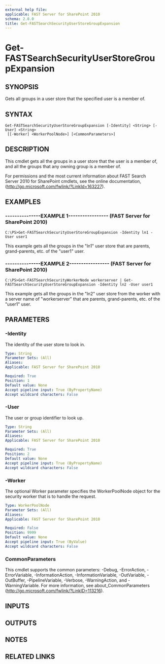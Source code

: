 ```yaml
---
external help file: 
applicable: FAST Server for SharePoint 2010
schema: 2.0.0
title: Get-FASTSearchSecurityUserStoreGroupExpansion
---
```


# Get-FASTSearchSecurityUserStoreGroupExpansion

## SYNOPSIS
Gets all groups in a user store that the specified user is a member of.

## SYNTAX

```
Get-FASTSearchSecurityUserStoreGroupExpansion [-Identity] <String> [-User] <String>
 [[-Worker] <WorkerPoolNode>] [<CommonParameters>]
```

## DESCRIPTION
This cmdlet gets all the groups in a user store that the user is a member of, and all the groups that any owning group is a member of.

For permissions and the most current information about FAST Search Server 2010 for SharePoint cmdlets, see the online documentation, (http://go.microsoft.com/fwlink/?LinkId=163227).

## EXAMPLES

### ---------------EXAMPLE 1----------------- (FAST Server for SharePoint 2010)
```
C:\PS>Get-FASTSearchSecurityUserStoreGroupExpansion -Identity ln1 -User user1
```

This example gets all the groups in the "ln1" user store that are parents, grand-parents, etc.
of the "user1" user.

### ---------------EXAMPLE 2----------------- (FAST Server for SharePoint 2010)
```
C:\PS>Get-FASTSearchSecurityWorkerNode workerserver | Get-FASTSearchSecurityUserStoreGroupExpansion -Identity ln2 -User user1
```

This example gets all the groups in the "ln2" user store from the worker with a server name of "workerserver" that are parents, grand-parents, etc.
of the "user1" user.

## PARAMETERS

### -Identity
The identity of the user store to look in.

```yaml
Type: String
Parameter Sets: (All)
Aliases: 
Applicable: FAST Server for SharePoint 2010

Required: True
Position: 1
Default value: None
Accept pipeline input: True (ByPropertyName)
Accept wildcard characters: False
```

### -User
The user or group identifier to look up.

```yaml
Type: String
Parameter Sets: (All)
Aliases: 
Applicable: FAST Server for SharePoint 2010

Required: True
Position: 2
Default value: None
Accept pipeline input: True (ByPropertyName)
Accept wildcard characters: False
```

### -Worker
The optional Worker parameter specifies the WorkerPoolNode object for the security worker that is to handle the request.

```yaml
Type: WorkerPoolNode
Parameter Sets: (All)
Aliases: 
Applicable: FAST Server for SharePoint 2010

Required: False
Position: 9999
Default value: None
Accept pipeline input: True (ByValue)
Accept wildcard characters: False
```

### CommonParameters
This cmdlet supports the common parameters: -Debug, -ErrorAction, -ErrorVariable, -InformationAction, -InformationVariable, -OutVariable, -OutBuffer, -PipelineVariable, -Verbose, -WarningAction, and -WarningVariable. For more information, see about_CommonParameters (http://go.microsoft.com/fwlink/?LinkID=113216).

## INPUTS

## OUTPUTS

## NOTES

## RELATED LINKS

